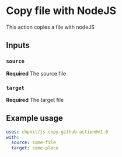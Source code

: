 # Copy file with NodeJS 

This action copies a file with nodeJS

## Inputs

### `source`

**Required** The source file

### `target`

**Required** The target file


## Example usage

```yaml
uses: chpoit/js-copy-github-action@v1.0
with:
  source: some-file
  target: some-place
```